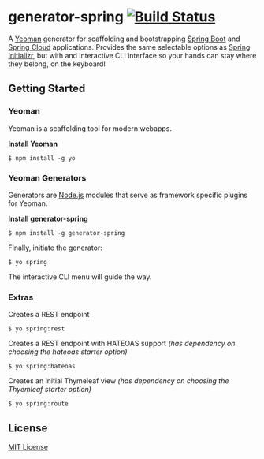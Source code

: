# generator-spring [![Build Status](https://secure.travis-ci.org/tomaslin/generator-spring.png?branch=master)](https://travis-ci.org/tomaslin/generator-spring)

A [Yeoman](http://yeoman.io) generator for scaffolding and bootstrapping [Spring Boot](http://projects.spring.io/spring-boot/) and [Spring Cloud](http://projects.spring.io/spring-cloud/) applications. Provides the same selectable options as [Spring Initializr](http://start.spring.io), but with and interactive CLI interface so your hands can stay where they belong, on the keyboard!


## Getting Started

### Yeoman

Yeoman is a scaffolding tool for modern webapps.

**Install Yeoman**

```
$ npm install -g yo
```

### Yeoman Generators

Generators are [Node.js](https://nodejs.org) modules that serve as framework specific plugins for Yeoman.

**Install generator-spring**

```
$ npm install -g generator-spring
```

Finally, initiate the generator:

```
$ yo spring
```
The interactive CLI menu will guide the way.

### Extras

Creates a REST endpoint

```
$ yo spring:rest
```

Creates a REST endpoint with HATEOAS support *(has dependency on choosing the hateoas starter option)*

```
$ yo spring:hateoas
```

Creates an initial Thymeleaf view *(has dependency on choosing the Thyemleaf starter option)*

```
$ yo spring:route
```

## License

[MIT License](http://en.wikipedia.org/wiki/MIT_License)
